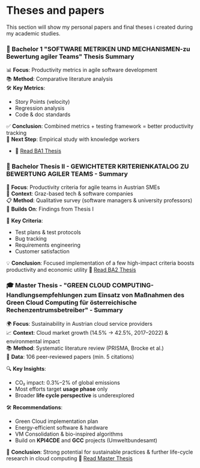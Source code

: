 # Theses and papers
This section will show my personal papers and final theses i created during my academic studies. 

### 📘 Bachelor 1 "SOFTWARE METRIKEN UND MECHANISMEN-zu Bewertung agiler Teams" Thesis Summary

📊 **Focus**: Productivity metrics in agile software development  
📚 **Method**: Comparative literature analysis  
🛠️ **Key Metrics**:  
- Story Points (velocity)  
- Regression analysis  
- Code & doc standards  

✅ **Conclusion**: Combined metrics + testing framework = better productivity tracking  
🔬 **Next Step**: Empirical study with knowledge workers
- 📄 [Read BA1 Thesis](./BA1_Harald_Beier.pdf)

### 📘 Bachelor Thesis II - GEWICHTETER KRITERIENKATALOG ZU BEWERTUNG AGILER TEAMS - Summary

🏢 **Focus**: Productivity criteria for agile teams in Austrian SMEs  
📍 **Context**: Graz-based tech & software companies  
📋 **Method**: Qualitative survey (software managers & university professors)  
🧩 **Builds On**: Findings from Thesis I  

🎯 **Key Criteria**:  
- Test plans & test protocols  
- Bug tracking  
- Requirements engineering  
- Customer satisfaction  

💡 **Conclusion**: Focused implementation of a few high-impact criteria boosts productivity and economic utility
📄 [Read BA2 Thesis](./BA2_Beier_Harald.pdf)

### 🎓 Master Thesis - "GREEN CLOUD COMPUTING-Handlungsempfehlungen zum Einsatz von Maßnahmen des Green Cloud Computing für österreichische Rechenzentrumsbetreiber" - Summary

🌍 **Focus**: Sustainability in Austrian cloud service providers  
📈 **Context**: Cloud market growth (14.5% → 42.5%, 2017–2022) & environmental impact  
📚 **Method**: Systematic literature review (PRISMA, Brocke et al.)  
📑 **Data**: 106 peer-reviewed papers (min. 5 citations)

🔍 **Key Insights**:  
- CO₂ impact: 0.3%–2% of global emissions  
- Most efforts target **usage phase** only  
- Broader **life cycle perspective** is underexplored  

🛠️ **Recommendations**:  
- Green Cloud implementation plan  
- Energy-efficient software & hardware  
- VM Consolidation & bio-inspired algorithms  
- Build on **KPI4CDE** and **GCC** projects (Umweltbundesamt)

📌 **Conclusion**: Strong potential for sustainable practices & further life-cycle research in cloud computing
📄 [Read Master Thesis](./MA_Beier_Harald.pdf)

